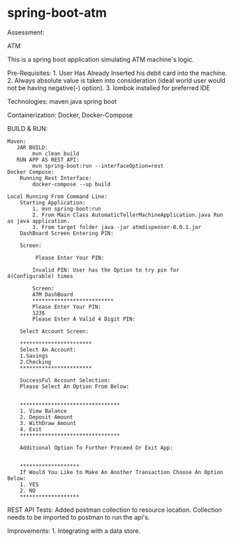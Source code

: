 # spring-boot-atm
 
Assessment:

ATM

This is a spring boot application simulating ATM machine's logic.

Pre-Requisites:
    1. User Has Already Inserted his debit card into the machine.
    2. Always absolute value is taken into consideration (ideal world user would not be having negative(-) option).
    3. lombok installed for preferred IDE

Technologies:
  maven
  java
  spring boot

  Containerization: 
     Docker, Docker-Compose


BUILD & RUN:

    Maven:
       JAR BUILD: 
            mvn clean build
       RUN APP AS REST API:
            mvn spring-boot:run --interfaceOption=rest
    Docker Compose:
        Running Rest Interface: 
            docker-compose --up build
    
    Local Running From Command Line: 
        Starting Application:
            1. mvn spring-boot:run
            2. From Main Class AutomaticTellerMachineApplication.java Run as java application.
            3. From target folder java -jar atmdispenser-0.0.1.jar
        DashBoard Screen Entering PIN:

        Screen:

             Please Enter Your PIN:

            Invalid PIN: User has the Option to try pin for 4(Configurable) times

            Screen:
            ATM DashBoard
            **************************
            Please Enter Your PIN:
            123$
            Please Enter A Valid 4 Digit PIN:

        Select Account Screen:

        ***********************
        Select An Account:
        1.Savings
        2.Checking
        ***********************

        SuccessFul Account Selection:
        Please Select An Option From Below:


        ********************************
        1. View Balance
        2. Deposit Amount
        3. WithDraw Amount
        4. Exit
        ********************************

        Additional Option To Further Proceed Or Exit App:


        *******************
        If Would You Like to Make An Another Transaction Choose An Option Below:
        1. YES
        2. NO
        *******************

REST API Tests:
   Added postman collection to resource location. 
   Collection needs to be imported to postman to run the api's.

Improvements:
    1. Integrating with a data store.
